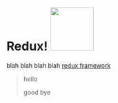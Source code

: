 # Redux! <img src="https://raw.githubusercontent.com/reactjs/redux/master/logo/logo.png" width="100" height="100"> 

blah blah blah blah [redux framework](www.google.com)


> hello
>
> good bye
